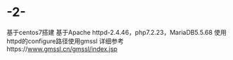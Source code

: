 # -2-
基于centos7搭建
基于Apache httpd-2.4.46，php7.2.23，MariaDB5.5.68
使用httpd的configure路径使用gmssl
详细参考https://www.gmssl.cn/gmssl/index.jsp
